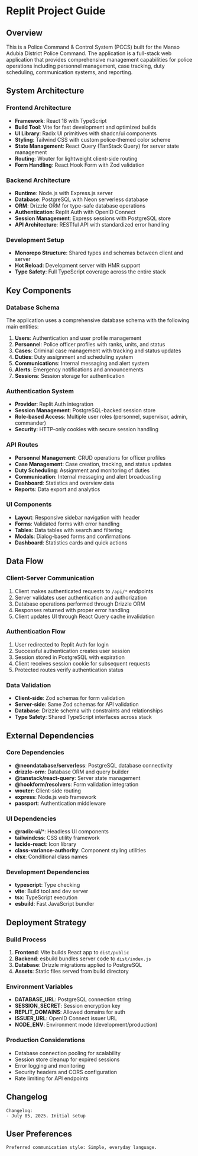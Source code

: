 # Replit Project Guide

## Overview

This is a Police Command & Control System (PCCS) built for the Manso Adubia District Police Command. The application is a full-stack web application that provides comprehensive management capabilities for police operations including personnel management, case tracking, duty scheduling, communication systems, and reporting.

## System Architecture

### Frontend Architecture
- **Framework**: React 18 with TypeScript
- **Build Tool**: Vite for fast development and optimized builds
- **UI Library**: Radix UI primitives with shadcn/ui components
- **Styling**: Tailwind CSS with custom police-themed color scheme
- **State Management**: React Query (TanStack Query) for server state management
- **Routing**: Wouter for lightweight client-side routing
- **Form Handling**: React Hook Form with Zod validation

### Backend Architecture
- **Runtime**: Node.js with Express.js server
- **Database**: PostgreSQL with Neon serverless database
- **ORM**: Drizzle ORM for type-safe database operations
- **Authentication**: Replit Auth with OpenID Connect
- **Session Management**: Express sessions with PostgreSQL store
- **API Architecture**: RESTful API with standardized error handling

### Development Setup
- **Monorepo Structure**: Shared types and schemas between client and server
- **Hot Reload**: Development server with HMR support
- **Type Safety**: Full TypeScript coverage across the entire stack

## Key Components

### Database Schema
The application uses a comprehensive database schema with the following main entities:

1. **Users**: Authentication and user profile management
2. **Personnel**: Police officer profiles with ranks, units, and status
3. **Cases**: Criminal case management with tracking and status updates
4. **Duties**: Duty assignment and scheduling system
5. **Communications**: Internal messaging and alert system
6. **Alerts**: Emergency notifications and announcements
7. **Sessions**: Session storage for authentication

### Authentication System
- **Provider**: Replit Auth integration
- **Session Management**: PostgreSQL-backed session store
- **Role-based Access**: Multiple user roles (personnel, supervisor, admin, commander)
- **Security**: HTTP-only cookies with secure session handling

### API Routes
- **Personnel Management**: CRUD operations for officer profiles
- **Case Management**: Case creation, tracking, and status updates
- **Duty Scheduling**: Assignment and monitoring of duties
- **Communication**: Internal messaging and alert broadcasting
- **Dashboard**: Statistics and overview data
- **Reports**: Data export and analytics

### UI Components
- **Layout**: Responsive sidebar navigation with header
- **Forms**: Validated forms with error handling
- **Tables**: Data tables with search and filtering
- **Modals**: Dialog-based forms and confirmations
- **Dashboard**: Statistics cards and quick actions

## Data Flow

### Client-Server Communication
1. Client makes authenticated requests to `/api/*` endpoints
2. Server validates user authentication and authorization
3. Database operations performed through Drizzle ORM
4. Responses returned with proper error handling
5. Client updates UI through React Query cache invalidation

### Authentication Flow
1. User redirected to Replit Auth for login
2. Successful authentication creates user session
3. Session stored in PostgreSQL with expiration
4. Client receives session cookie for subsequent requests
5. Protected routes verify authentication status

### Data Validation
- **Client-side**: Zod schemas for form validation
- **Server-side**: Same Zod schemas for API validation
- **Database**: Drizzle schema with constraints and relationships
- **Type Safety**: Shared TypeScript interfaces across stack

## External Dependencies

### Core Dependencies
- **@neondatabase/serverless**: PostgreSQL database connectivity
- **drizzle-orm**: Database ORM and query builder
- **@tanstack/react-query**: Server state management
- **@hookform/resolvers**: Form validation integration
- **wouter**: Client-side routing
- **express**: Node.js web framework
- **passport**: Authentication middleware

### UI Dependencies
- **@radix-ui/***: Headless UI components
- **tailwindcss**: CSS utility framework
- **lucide-react**: Icon library
- **class-variance-authority**: Component styling utilities
- **clsx**: Conditional class names

### Development Dependencies
- **typescript**: Type checking
- **vite**: Build tool and dev server
- **tsx**: TypeScript execution
- **esbuild**: Fast JavaScript bundler

## Deployment Strategy

### Build Process
1. **Frontend**: Vite builds React app to `dist/public`
2. **Backend**: esbuild bundles server code to `dist/index.js`
3. **Database**: Drizzle migrations applied to PostgreSQL
4. **Assets**: Static files served from build directory

### Environment Variables
- **DATABASE_URL**: PostgreSQL connection string
- **SESSION_SECRET**: Session encryption key
- **REPLIT_DOMAINS**: Allowed domains for auth
- **ISSUER_URL**: OpenID Connect issuer URL
- **NODE_ENV**: Environment mode (development/production)

### Production Considerations
- Database connection pooling for scalability
- Session store cleanup for expired sessions
- Error logging and monitoring
- Security headers and CORS configuration
- Rate limiting for API endpoints

## Changelog

```
Changelog:
- July 05, 2025. Initial setup
```

## User Preferences

```
Preferred communication style: Simple, everyday language.
```